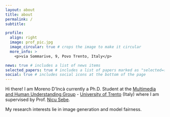 ```yaml
---
layout: about
title: about
permalink: /
subtitle: 

profile:
  align: right
  image: prof_pic.jpg
  image_circular: true # crops the image to make it circular
  more_info: >
    <p>via Sommarive, 9, Povo Trento, Italy</p>

news: true # includes a list of news items
selected_papers: true # includes a list of papers marked as "selected={true}"
social: true # includes social icons at the bottom of the page
---
```


Hi there! I am Moreno D'Incà currently a Ph.D. Student at the [Multimedia and Human Understanding Group](https://mhug.disi.unitn.it/#/) - [University of Trento](https://www.unitn.it/) (Italy) where I am supervised by Prof. [Nicu Sebe](https://disi.unitn.it/~sebe/).

My research interests lie in image generation and model fairness.

